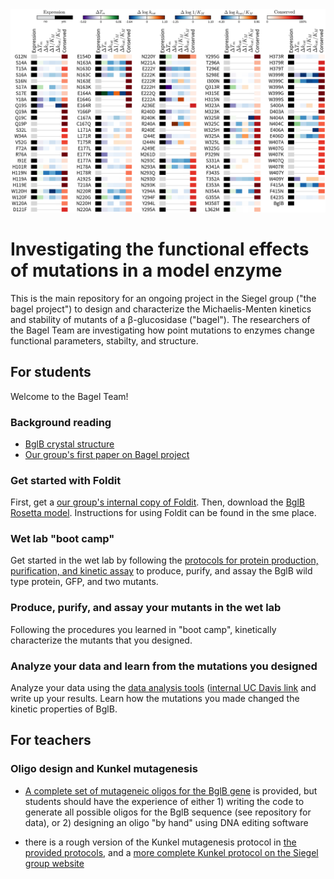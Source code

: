 <a href="http://journals.plos.org/plosone/article?id=10.1371/journal.pone.0176255">
<img src="journal.pone.0176255.g002.png">
</a>

# Investigating the functional effects of mutations in a model enzyme 

This is the main repository for an ongoing project in the Siegel group ("the bagel project") to design and characterize the Michaelis-Menten kinetics and stability of mutants of a β-glucosidase ("bagel"). The researchers of the Bagel Team are investigating how point mutations to enzymes change functional parameters, stabilty, and structure. 

## For students

Welcome to the Bagel Team! 

### Background reading 

+ [BglB crystal structure](http://www.sciencedirect.com/science/article/pii/S0022283607007413)
+ [Our group's first paper on Bagel project](http://journals.plos.org/plosone/article?id=10.1371%2Fjournal.pone.0147596)

### Get started with Foldit

First, get a [our group's internal copy of Foldit](http://fold.it/dist/internal/build/). Then, download the [BglB Rosetta model](http://github.com/dacarlin/bagel-foldit). Instructions for using Foldit can be found in the sme place. 

### Wet lab "boot camp"

Get started in the wet lab by following the [protocols for protein production, purification, and kinetic assay](http://github.com/dacarlin/bagel-protocol) to produce, purify, and assay the BglB wild type protein, GFP, and two mutants. 

### Produce, purify, and assay your mutants in the wet lab

Following the procedures you learned in "boot camp", kinetically characterize the mutants that you designed. 

### Analyze your data and learn from the mutations you designed

Analyze your data using the [data analysis tools](http://github.com/dacarlin/bagel-fitter) ([internal UC Davis link](http://bagel.genomecenter.ucdavis.edu) and write up your results. Learn how the mutations you made changed the kinetic properties of BglB. 

## For teachers 

### Oligo design and Kunkel mutagenesis

+ [A complete set of mutageneic oligos for the BglB gene](http://github.com/dacarlin/bagel-orders) is provided, but students should have the experience of either 1) writing the code to generate all possible oligos for the BglB sequence (see repository for data), or 2) designing an oligo "by hand" using DNA editing software 

+ there is a rough version of the Kunkel mutagenesis protocol in [the provided protocols](http://github.com/dacarlin/bagel-protocol), and a [more complete Kunkel protocol on the Siegel group website](https://drive.google.com/drive/folders/0B3zIXvOOrmpqcEM5WWRadThsVUE)

